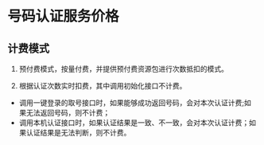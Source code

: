 # 号码认证服务价格



 ## 计费模式
1. 预付费模式，按量付费，并提供预付费资源包进行次数抵扣的模式。  

   
 
2. 根据认证次数实时扣费，其中调用初始化接口不计费。   
- 调用一键登录的取号接口时，如果能够成功返回号码，会对本次认证计费;如果无法返回号码，则不计费；  
- 调用本机认证接口时，如果认证结果是一致、不一致，会对本次认证计费；如果认证结果是无法判断，则不计费。 



